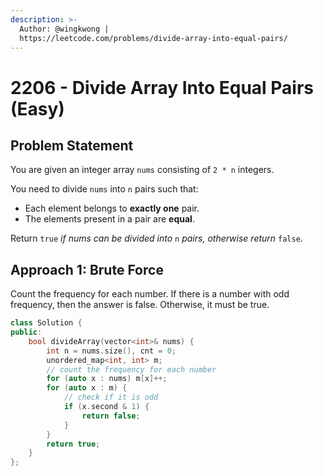 ```yaml
---
description: >-
  Author: @wingkwong |
  https://leetcode.com/problems/divide-array-into-equal-pairs/
---
```


# 2206 - Divide Array Into Equal Pairs (Easy)

## Problem Statement

You are given an integer array `nums` consisting of `2 * n` integers.

You need to divide `nums` into `n` pairs such that:

* Each element belongs to **exactly one** pair.
* The elements present in a pair are **equal**.

Return `true` _if nums can be divided into_ `n` _pairs, otherwise return_ `false`.

## Approach 1: Brute Force

Count the frequency for each number. If there is a number with odd frequency, then the answer is false. Otherwise, it must be true.

```cpp
class Solution {
public:
    bool divideArray(vector<int>& nums) {
        int n = nums.size(), cnt = 0;
        unordered_map<int, int> m;
        // count the frequency for each number
        for (auto x : nums) m[x]++;
        for (auto x : m) {
            // check if it is odd
            if (x.second & 1) {
                return false;
            }
        }
        return true;
    }
};
```
